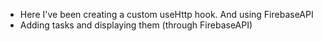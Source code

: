 - Here I've been creating a custom useHttp hook. And using FirebaseAPI
- Adding tasks and displaying them (through FirebaseAPI)